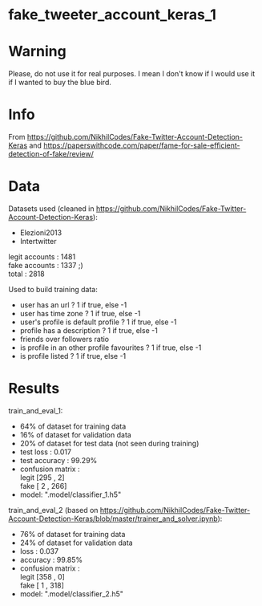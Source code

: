 # fake_tweeter_account_keras_1

# Warning
Please, do not use it for real purposes. I mean I don't know if I would use it if I wanted to buy the blue bird. 

# Info
From https://github.com/NikhilCodes/Fake-Twitter-Account-Detection-Keras and https://paperswithcode.com/paper/fame-for-sale-efficient-detection-of-fake/review/

# Data
Datasets used (cleaned in https://github.com/NikhilCodes/Fake-Twitter-Account-Detection-Keras):
- Elezioni2013
- Intertwitter

legit accounts : 1481 \
fake accounts  : 1337 ;) \
total : 2818

Used to build training data:
- user has an url ? 1 if true, else -1
- user has time zone ? 1 if true, else -1
- user's profile is default profile ? 1 if true, else -1
- profile has a description ? 1 if true, else -1
- friends over followers ratio 
- is profile in an other profile favourites ? 1 if true, else -1
- is profile listed ? 1 if true, else -1

# Results
train_and_eval_1:
- 64% of dataset for training data
- 16% of dataset for validation data
- 20% of dataset for test data (not seen during training)
- test loss : 0.017
- test accuracy : 99.29%
- confusion matrix : \
     legit     [295 ,   2] \
     fake      [  2 , 266] 
- model: ".model/classifier_1.h5"

train_and_eval_2 (based on https://github.com/NikhilCodes/Fake-Twitter-Account-Detection-Keras/blob/master/trainer_and_solver.ipynb):
- 76% of dataset for training data
- 24% of dataset for validation data
- loss : 0.037
- accuracy : 99.85%
- confusion matrix : \
     legit  [358 ,   0] \
     fake   [  1 , 318] 
- model: ".model/classifier_2.h5"
